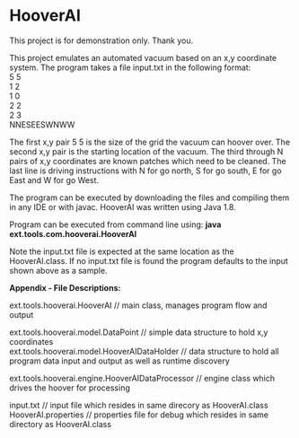 # HooverAI
This project is for demonstration only.  Thank you.

This project emulates an automated vacuum based on an x,y coordinate system.  The program takes a file input.txt in the following format:<br>
5 5<br>
1 2<br>
1 0<br>
2 2<br>
2 3<br>
NNESEESWNWW<br>

The first x,y pair 5 5 is the size of the grid the vacuum can hoover over.
The second x,y pair is the starting location of the vacuum.
The third  through N pairs of x,y coordinates are known patches which need to be cleaned.
The last line is driving instructions with N for go north, S for go south, E for go East and W for go West.

The program can be executed by downloading the files and compiling them in any IDE or with javac.  HooverAI was written using Java 1.8.

Program can be executed from command line using: <b>java ext.tools.com.hooverai.HooverAI</b>

Note the input.txt file is expected at the same location as the HooverAI.class.  If no input.txt file is found the program defaults to the input shown above as a sample.



<b>Appendix - File Descriptions:</b>


ext.tools.hooverai.HooverAI  // main class, manages program flow and output<br>

ext.tools.hooverai.model.DataPoint // simple data structure to hold x,y coordinates<br>
ext.tools.hooverai.model.HooverAIDataHolder // data structure to hold all program data input and output as well as runtime discovery<br>

ext.tools.hooverai.engine.HooverAIDataProcessor // engine class which drives the hoover for processing<br>

input.txt  // input file which resides in same direcory as HooverAI.class<br>
HooverAI.properties // properties file for debug which resides in same directory as HooverAI.class<br>



